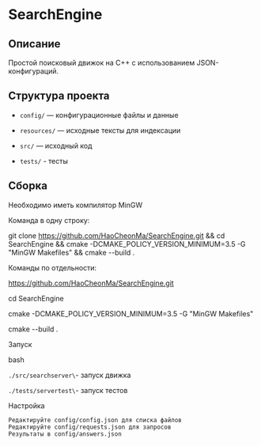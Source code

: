# SearchEngine


## Описание


Простой поисковый движок на C++ с использованием JSON-конфигураций.


## Структура проекта

- `config/` — конфигурационные файлы и данные

- `resources/` — исходные тексты для индексации

- `src/` — исходный код

- `tests/` - тесты


## Сборка

Необходимо иметь компилятор MinGW

Команда в одну строку:

git clone https://github.com/HaoCheonMa/SearchEngine.git && cd SearchEngine && cmake -DCMAKE_POLICY_VERSION_MINIMUM=3.5 -G "MinGW Makefiles" && cmake --build .

Команды по отдельности:

https://github.com/HaoCheonMa/SearchEngine.git

cd SearchEngine

cmake -DCMAKE_POLICY_VERSION_MINIMUM=3.5 -G "MinGW Makefiles"

cmake --build .

Запуск

bash

`./src/searchserver\`- запуск движка

`./tests/servertest\`- запуск тестов

Настройка

    Редактируйте config/config.json для списка файлов
    Редактируйте config/requests.json для запросов
    Результаты в config/answers.json
